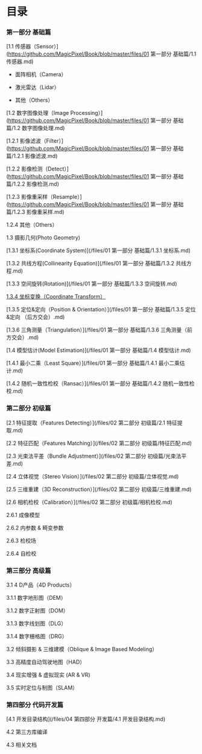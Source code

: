 # 目录

### 第一部分 基础篇

[1.1 传感器（Sensor）](https://github.com/MagicPixel/Book/blob/master/files/01 第一部分 基础篇/1.1 传感器.md)

* 面阵相机（Camera）

* 激光雷达（Lidar）

* 其他（Others）

[1.2 数字图像处理（Image Processing）](https://github.com/MagicPixel/Book/blob/master/files/01 第一部分 基础篇/1.2 数字图像处理.md)

[1.2.1 影像滤波（Filter）](https://github.com/MagicPixel/Book/blob/master/files/01 第一部分 基础篇/1.2.1 影像滤波.md)

[1.2.2 影像检测（Detect）](https://github.com/MagicPixel/Book/blob/master/files/01 第一部分 基础篇/1.2.2  影像检测.md)

[1.2.3 影像重采样（Resample）](https://github.com/MagicPixel/Book/blob/master/files/01 第一部分 基础篇/1.2.3 影像重采样.md)

1.2.4 其他（Others）

1.3 摄影几何\(Photo Geometry\)

[1.3.1 坐标系\(Coordinate System\)](/files/01 第一部分 基础篇/1.3.1 坐标系.md)

[1.3.2 共线方程\(Collinearity Equation\)](/files/01 第一部分 基础篇/1.3.2 共线方程.md)

[1.3.3 空间旋转\(Rotation\)](/files/01 第一部分 基础篇/1.3.3 空间旋转.md)

[1.3.4 坐标变换（Coordinate Transform）](/坐标变换)

[1.3.5 定位&定向（Position & Orientation）](/files/01 第一部分 基础篇/1.3.5  定位&定向 （后方交会）.md)

[1.3.6 三角测量（Triangulation）](/files/01 第一部分 基础篇/1.3.6 三角测量（前方交会）.md)

[1.4 模型估计\(Model Estimation\)](/files/01 第一部分 基础篇/1.4 模型估计.md)

[1.4.1 最小二乘（Least Square）](/files/01 第一部分 基础篇/1.4.1 最小二乘估计.md)

[1.4.2 随机一致性检校（Ransac）](/files/01 第一部分 基础篇/1.4.2  随机一致性检校.md)

### 第二部分 初级篇

[2.1 特征提取（Features Detecting）](/files/02 第二部分 初级篇/2.1 特征提取.md)

[2.2 特征匹配（Features Matching）](/files/02 第二部分 初级篇/特征匹配.md)

[2.3 光束法平差（Bundle Adjustment）](/files/02 第二部分 初级篇/光束法平差.md)

[2.4 立体视觉（Stereo Vision）](/files/02 第二部分 初级篇/立体视觉.md)

[2.5 三维重建（3D Reconstruction）](/files/02 第二部分 初级篇/三维重建.md)

[2.6 相机检校（Calibration）](/files/02 第二部分 初级篇/相机检校.md)

2.6.1 成像模型

2.6.2 内参数 & 畸变参数

2.6.3 检校场

2.6.4 自检校

### 第三部分 高级篇

3.1 4 D产品（4D Products）

3.1.1 数字地形图（DEM）

3.1.2 数字正射图（DOM）

3.1.3 数字线划图（DLG）

3.1.4 数字栅格图（DRG）

3.2 倾斜摄影 & 三维建模（Oblique & Image Based Modeling）

3.3 高精度自动驾驶地图（HAD）

3.4 现实增强 & 虚拟现实 \(AR & VR\)

3.5 实时定位与制图（SLAM）

### 第四部分 代码开发篇

[4.1 开发目录结构](/files/04 第四部分 开发篇/4.1 开发目录结构.md)

4.2 第三方库编译

4.3 相关文档

